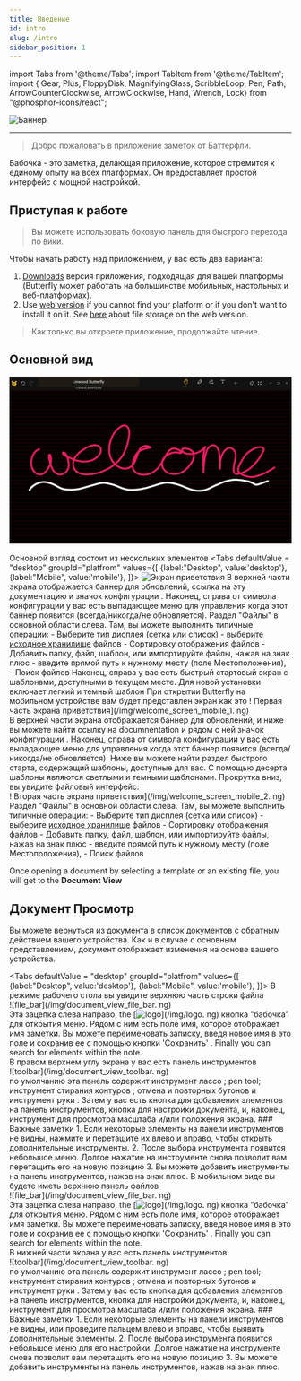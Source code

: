 ```yaml
---
title: Введение
id: intro
slug: /intro
sidebar_position: 1
---
```


import Tabs from '@theme/Tabs';
import TabItem from '@theme/TabItem';
import { Gear, Plus, FloppyDisk, MagnifyingGlass, ScribbleLoop, Pen, Path, ArrowCounterClockwise, ArrowClockwise, Hand, Wrench, Lock} from "@phosphor-icons/react";

![Баннер](/img/banner.png)

---

> Добро пожаловать в приложение заметок от Баттерфли.

Бабочка - это заметка, делающая приложение, которое стремится к единому опыту на всех платформах. Он предоставляет простой интерфейс с мощной настройкой.

## Приступая к работе

> Вы можете использовать боковую панель для быстрого перехода по вики.

Чтобы начать работу над приложением, у вас есть два варианта:

1. [Downloads](/downloads) версия приложения, подходящая для вашей платформы (Butterfly может работать на большинстве мобильных, настольных и веб-платформах).
2. Use [web version](https://web.butterfly.linwood.dev) if you cannot find your platform or if you don't want to install it on it. See [here](storage#web) about file storage on the web version.

> Как только вы откроете приложение, продолжайте чтение.

## Основной вид

![Основной вид](main.png)

Основной взгляд состоит из нескольких элементов
<Tabs
    defaultValue = "desktop"
    groupId="platfrom"
        values={[
        {label:"Desktop", value:'desktop'},
 {label:"Mobile", value:'mobile'},
 ]}>
    <TabItem value="desktop">
        ![Экран приветствия](/img/welcome_screen_desktop.png)
        В верхней части экрана отображается баннер для обновлений, ссылка на эту документацию и значок конфигурации <Gear/>. Наконец, справа от символа конфигурации <Gear/> у вас есть выпадающее меню для управления когда этот баннер появится (всегда/никогда/не обновляется).
        Раздел "Файлы" в основной области слева. Там, вы можете выполнить типичные операции:
            - Выберите тип дисплея (сетка или список)
            - выберите [исходное хранилище](storage) файлов
            - Сортировку отображения файлов
            - Добавить папку, файл, шаблон, или импортируйте файлы, нажав на знак <Plus/> плюс
            - введите прямой путь к нужному месту (поле Местоположения),
            - Поиск файлов
        Наконец, справа у вас есть быстрый стартовый экран с шаблонами, доступными в текущем месте. Для новой установки включает легкий и темный шаблон
    </TabItem>
    <TabItem value="mobile">
        При открытии Butterfly на мобильном устройстве вам будет представлен экран как это
        ! Первая часть экрана приветствия](/img/welcome_screen_mobile_1. ng)   
        В верхней части экрана отображается баннер для обновлений, и ниже вы можете найти ссылку на documnentation и рядом с ней значок конфигурации <Gear/>. Наконец, справа от символа конфигурации <Gear/> у вас есть выпадающее меню для управления когда этот баннер появится (всегда/никогда/не обновляется).
        Ниже вы можете найти раздел быстрого старта, содержащий шаблоны, доступные для вас. С помощью десерта шаблоны являются светлыми и темными шаблонами. 
        Прокрутка вниз, вы увидите файловый интерфейс:
        \
        ! Вторая часть экрана приветствия](/img/welcome_screen_mobile_2. ng)  
        Раздел "Файлы" в основной области слева. Там, вы можете выполнить типичные операции:
        - Выберите тип дисплея (сетка или список)
        - выберите [исходное хранилище](storage) файлов
        - Сортировку отображения файлов
        - Добавить папку, файл, шаблон, или импортируйте файлы, нажав на знак <Plus/> плюс
        - введите прямой путь к нужному месту (поле Местоположения),
        - Поиск файлов
    </TabItem>
</Tabs>

Once opening a document by selecting a template or an existing file, you will get to the **Document View**

## Документ Просмотр

Вы можете вернуться из документа в список документов с обратным действием вашего устройства. Как и в случае с основным представлением, документ отображает изменения на основе вашего устройства.

<Tabs
    defaultValue = "desktop"
    groupId="platfrom"
        values={[
        {label:"Desktop", value:'desktop'},
 {label:"Mobile", value:'mobile'},
 ]}>
    <TabItem value="desktop">
        В режиме рабочего стола вы увидите верхнюю часть строки файла\
        ![file_bar](/img/document_view_file_bar. ng)\
        Эта зацепка слева направо, the 
        [<img alt="logo" src="/img/logo.png" width="16"/>](/img/logo. ng)
        кнопка "бабочка" для открытия меню. Рядом с ним есть поле имя, которое отображает имя заметки. Вы можете переименовать записку, введя новое имя в это поле и сохранив ее с помощью кнопки 'Сохранить' <FloppyDisk/>. Finally you can <MagnifyingGlass/> search for elements within the note.
        \
        В правом верхнем углу экрана у вас есть панель инструментов\
        ![toolbar](/img/document_view_toolbar. ng)\
        по умолчанию эта панель содержит инструмент лассо <ScribbleLoop/> ; <Pen/> pen tool; инструмент стирания контуров <Path/> ; отмена <ArrowCounterClockwise/> и <ArrowClockwise/> повторных бутонов и инструмент руки <Hand/>. Затем у вас есть кнопка <Plus/> для добавления элементов на панель инструментов, кнопка <Wrench/> для настройки документа, и, наконец, инструмент <Lock/> для просмотра масштаба и/или положения экрана. 
        ### Важные заметки
        1. Если некоторые элементы на панели инструментов не видны, нажмите и перетащите их влево и вправо, чтобы открыть дополнительные инструменты. 
        2. После выбора инструмента появится небольшое меню. Долгое нажатие на инструменте снова позволит вам перетащить его на новую позицию
        3. Вы можете добавить инструменты на панель инструментов, нажав на знак <Plus/> плюс. 
    </TabItem>
    <TabItem value="mobile">
        В мобильном виде вы будете иметь верхнюю панель файлов\
        ![file_bar](/img/document_view_file_bar. ng)\
        Эта зацепка слева направо, the 
        [<img alt="logo" src="/img/logo.png" width="16"/>](/img/logo. ng)
        кнопка "бабочка" для открытия меню. Рядом с ним есть поле имя, которое отображает имя заметки. Вы можете переименовать записку, введя новое имя в это поле и сохранив ее с помощью кнопки 'Сохранить' <FloppyDisk/>. Finally you can <MagnifyingGlass/> search for elements within the note.
        \
        В нижней части экрана у вас есть панель инструментов\
        ![toolbar](/img/document_view_toolbar. ng)\
        по умолчанию эта панель содержит инструмент лассо <ScribbleLoop/> ; <Pen/> pen tool; инструмент стирания контуров <Path/> ; отмена <ArrowCounterClockwise/> и <ArrowClockwise/> повторных бутонов и инструмент руки <Hand/>. Затем у вас есть кнопка <Plus/> для добавления элементов на панель инструментов, кнопка <Wrench/> для настройки документа, и, наконец, инструмент <Lock/> для просмотра масштаба и/или положения экрана. 
        ### Важные заметки
        1. Если некоторые элементы на панели инструментов не видны, или проведите пальцем влево и вправо, чтобы выявить дополнительные элементы. 
        2. После выбора инструмента появится небольшое меню для его настройки. Долгое нажатие на инструменте снова позволит вам перетащить его на новую позицию
        3. Вы можете добавить инструменты на панель инструментов, нажав на знак <Plus/> плюс. 
    </TabItem>
</Tabs>
